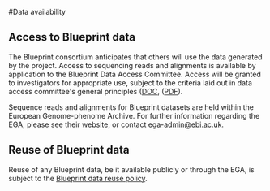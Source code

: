 #Data availability

## Access to Blueprint data


The Blueprint consortium anticipates that others will use the data generated by the project. Access to sequencing reads and alignments is available by application to the Blueprint Data Access Committee. Access will be granted to investigators for appropriate use, subject to the criteria laid out in data access committee's general principles ([DOC](http://ftp.ebi.ac.uk/pub/databases/blueprint/data_access/Blueprint_DAC_general_principles.doc "DAC Principles - DOC"), ([PDF](http://ftp.ebi.ac.uk/pub/databases/blueprint/data_access/Blueprint_DAC_general_principles.pdf "DAC Principles - PDF")).

Sequence reads and alignments for Blueprint datasets are held within the European Genome-phenome Archive. For further information regarding the EGA, please see their [website](http://www.ebi.ac.uk/ega), or contact ega-admin@ebi.ac.uk.

## Reuse of Blueprint data

Reuse of any Blueprint data, be it available publicly or through the EGA, is subject to the [Blueprint data reuse policy](#/md/data_reuse).
